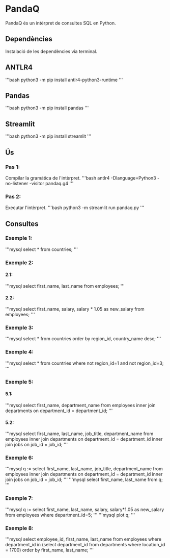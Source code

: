 # PandaQ
PandaQ és un intèrpret de consultes SQL en Python.

## Dependències
Instalació de les dependències via terminal.
## ANTLR4
'''bash
python3 -m pip install antlr4-python3-runtime
'''
## Pandas
'''bash
python3 -m pip install pandas
'''
## Streamlit
'''bash
python3 -m pip install streamlit
'''

## Ús
### Pas 1:
Compilar la gramàtica de l'intèrpret.
'''bash
antlr4 -Dlanguage=Python3 -no-listener -visitor pandaq.g4
'''
### Pas 2:
Executar l'intèrpret.
'''bash
python3 -m streamlit run pandaq.py
'''

## Consultes
### Exemple 1:
'''mysql
select * from countries;
'''

### Exemple 2:
#### 2.1:
'''mysql
select first_name, last_name from employees;
'''
#### 2.2:
'''mysql
select first_name, salary, salary * 1.05 as new_salary from employees;
'''

### Exemple 3:
'''mysql
select * from countries order by region_id, country_name desc;
'''

### Exemple 4:
'''mysql
select * from countries where not region_id=1 and not region_id=3;
'''

### Exemple 5:
#### 5.1:
'''mysql
select first_name, department_name from employees
inner join departments on
department_id = department_id;
'''
#### 5.2:
'''mysql
select first_name, last_name, job_title, department_name
from employees inner join departments on department_id = department_id
inner join jobs on job_id = job_id;
'''

### Exemple 6:
'''mysql
q := select first_name, last_name, job_title, department_name
from employees inner join departments on department_id = department_id
inner join jobs on job_id = job_id;
'''
'''mysql
select first_name, last_name from q;
'''

### Exemple 7:
'''mysql
q := select first_name, last_name, salary, salary*1.05 as new_salary from employees
where department_id=5;
'''
'''mysql
plot q;
'''

### Exemple 8:
'''mysql
select employee_id, first_name, last_name from employees
where department_id in
(select department_id from departments where location_id = 1700)
order by first_name, last_name;
'''


